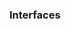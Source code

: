 ### Interfaces

<panel type="seamless" header="%%-----------------------------------------%%">
  <include src="./index.md#main" />
</panel>
